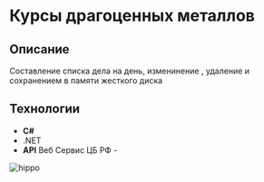 # Курсы драгоценных металлов

 ## Описание
Составление списка дела на день, изменинение , удаление и сохранением в памяти жесткого диска 
## Технологии
 - **C#**
 - .NET
 - **API** Веб Сервис ЦБ РФ - 

![hippo](https://media.giphy.com/media/atro6TxBBn6RVvSmbD/giphy.gif)

  


